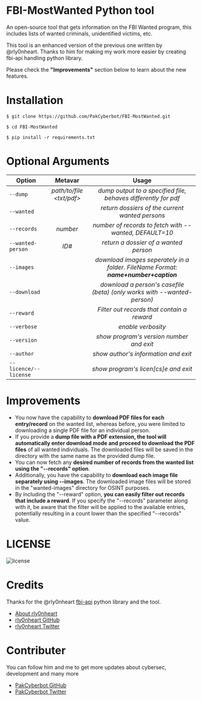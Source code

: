# FBI-MostWanted Python tool
An open-source tool that gets information on the FBI Wanted program, this includes lists of wanted criminals, unidentified victims, etc. 

This tool is an enhanced version of the previous one written by @rly0nheart. Thanks to him for making my work more easier by creating fbi-api handling python library.

 Please check the **"Improvements"** section below to learn about the new features.

# Installation
```
$ git clone https://github.com/PakCyberbot/FBI-MostWanted.git
```

```
$ cd FBI-MostWanted
```

```
$ pip install -r requirements.txt
```

# Optional Arguments
| Option       | Metavar | Usage |
| -------------|:---------:|:---------:|
| <code>--dump</code>| *path/to/file <txt/pdf>* |  *dump output to a specified file, behaves differently for pdf*  |
| <code>--wanted</code>| |  *return dossiers of the current wanted persons*  |
| <code>--records</code>| *number* |  *number of records to fetch with --wanted, DEFAULT=10*  |
| <code>--wanted-person</code>| *ID#* |  *return a dossier of a wanted person*  |
| <code>--images</code>| |  *download images seperately in a folder. FileName Format: ***name+number+caption****  |
| <code>--download</code>| |  *download a person's casefile (beta) (only works with --wanted-person)*  |
| <code>--reward</code>| | *Filter out records that contain a reward*  |
| <code>--verbose</code>| | *enable verbosity*  |
| <code>--version</code>| |  *show program's version number and exit*  |
| <code>--author</code>| |  *show author's information and exit*  |
| <code>--licence/--license</code>| |  *show program's licen[cs]e and exit*  |

# Improvements
* You now have the capability to **download PDF files for each entry/record** on the wanted list, whereas before, you were limited to downloading a single PDF file for an individual person.
* If you provide a **dump file with a PDF extension, the tool will automatically enter download mode and proceed to download the PDF files** of all wanted individuals. The downloaded files will be saved in the directory with the same name as the provided dump file.
* You can now fetch any **desired number of records from the wanted list using the "--records" option**.
* Additionally, you have the capability to **download each image file separately using --images**. The downloaded image files will be stored in the "wanted-images" directory for OSINT purposes.
* By including the "--reward" option, **you can easily filter out records that include a reward**. If you specify the "--records" parameter along with it, be aware that the filter will be applied to the available entries, potentially resulting in a count lower than the specified "--records" value.

# LICENSE
![license](https://user-images.githubusercontent.com/74001397/137917929-2f2cdb0c-4d1d-4e4b-9f0d-e01589e027b5.png)


# Credits
Thanks for the @rly0nheart <a href="https://pypi.org/project/fbi-api/">fbi-api</a> python library and the tool. 
* [About rly0nheart](https://about.me/rly0nheart)
* [rly0nheart GitHub](https://github.com/rly0nheart)
* [rly0nheart Twitter](https://twitter.com/rly0nheart)

# Contributer 
You can follow him and me to get more updates about cybersec, development and many more 
* [PakCyberbot GitHub](https://github.com/PakCyberbot)
* [PakCyberbot Twitter](https://twitter.com/Pakcyberbot)


